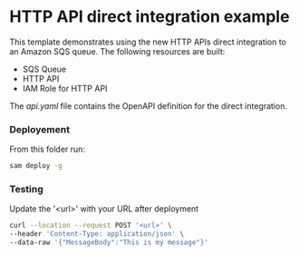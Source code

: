 <!-- Copyright 2020 Amazon.com, Inc. or its affiliates. All Rights Reserved.
SPDX-License-Identifier: MIT-0
//
Permission is hereby granted, free of charge, to any person obtaining a copy of this
software and associated documentation files (the "Software"), to deal in the Software
without restriction, including without limitation the rights to use, copy, modify,
merge, publish, distribute, sublicense, and/or sell copies of the Software, and to
permit persons to whom the Software is furnished to do so.
//
THE SOFTWARE IS PROVIDED "AS IS", WITHOUT WARRANTY OF ANY KIND, EXPRESS OR IMPLIED,
INCLUDING BUT NOT LIMITED TO THE WARRANTIES OF MERCHANTABILITY, FITNESS FOR A
PARTICULAR PURPOSE AND NONINFRINGEMENT. IN NO EVENT SHALL THE AUTHORS OR COPYRIGHT
HOLDERS BE LIABLE FOR ANY CLAIM, DAMAGES OR OTHER LIABILITY, WHETHER IN AN ACTION
OF CONTRACT, TORT OR OTHERWISE, ARISING FROM, OUT OF OR IN CONNECTION WITH THE
SOFTWARE OR THE USE OR OTHER DEALINGS IN THE SOFTWARE. -->

# HTTP API direct integration example

This template demonstrates using the new HTTP APIs direct integration to an Amazon SQS queue. The following resources are built:
* SQS Queue
* HTTP API
* IAM Role for HTTP API

The *api.yaml* file contains the OpenAPI definition for the direct integration.

### Deployement
From this folder run:
```bash
sam deploy -g
```

### Testing
Update the '\<url\>' with your URL after deployment
```bash
curl --location --request POST '<url>' \
--header 'Content-Type: application/json' \
--data-raw '{"MessageBody":"This is my message"}'
```